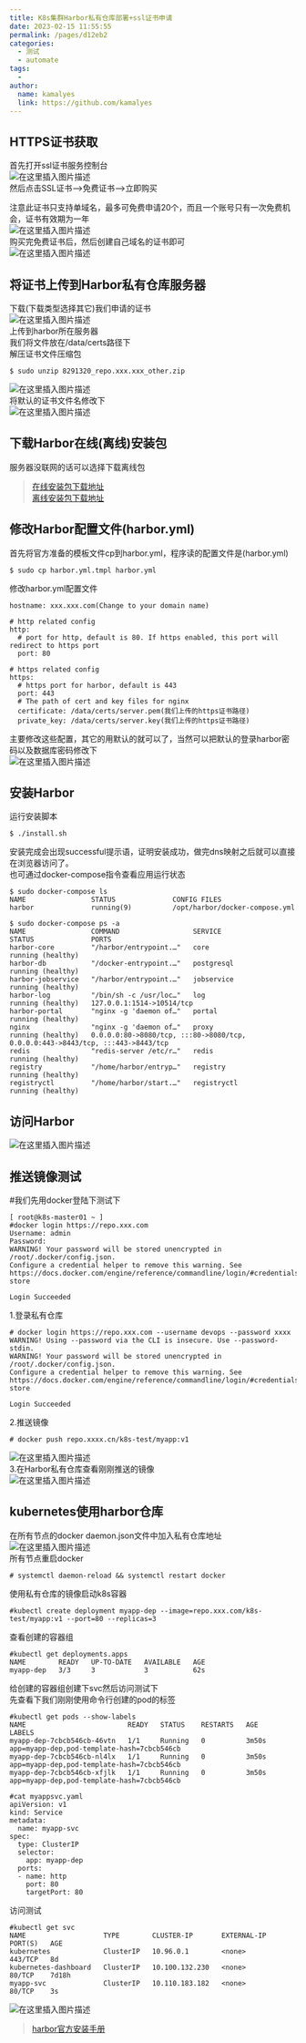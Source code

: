 ```yaml
---
title: K8s集群Harbor私有仓库部署+ssl证书申请
date: 2023-02-15 11:55:55
permalink: /pages/d12eb2
categories:
  - 测试
  - automate
tags:
  - 
author: 
  name: kamalyes
  link: https://github.com/kamalyes
---
```


HTTPS证书获取
--------------------------------------------------------------------

首先打开ssl证书服务控制台  
![在这里插入图片描述](https://cdn.jsdelivr.net/gh/kamalyes/image-bed@master/col/automate/83aa504c2274445994a276dc13f91afc.png)  
然后点击SSL证书—>免费证书—>立即购买

注意此证书只支持单域名，最多可免费申请20个，而且一个账号只有一次免费机会，证书有效期为一年  
![在这里插入图片描述](https://cdn.jsdelivr.net/gh/kamalyes/image-bed@master/col/automate/5b60c4e354324cc3a7f4786751c0cfcb.png)  
购买完免费证书后，然后创建自己域名的证书即可  
![在这里插入图片描述](https://cdn.jsdelivr.net/gh/kamalyes/image-bed@master/col/automate/f750683f77fb495db6193a8b2d12d75e.png)

将证书上传到Harbor私有仓库服务器
------------------------------------------------------------------------------

下载(下载类型选择其它)我们申请的证书  
![在这里插入图片描述](https://cdn.jsdelivr.net/gh/kamalyes/image-bed@master/col/automate/3cd3ff441be04d54bb906775f462b408.png)  
上传到harbor所在服务器  
我们将文件放在/data/certs路径下  
解压证书文件压缩包

```
$ sudo unzip 8291320_repo.xxx.xxx_other.zip

```

![在这里插入图片描述](https://cdn.jsdelivr.net/gh/kamalyes/image-bed@master/col/automate/4e0bed064feb4d418761c7a3db38da62.png)  
将默认的证书文件名修改下  
![在这里插入图片描述](https://cdn.jsdelivr.net/gh/kamalyes/image-bed@master/col/automate/13f394f1174f40989c42543427887208.png)

下载Harbor在线(离线)安装包
----------------------------------------------------------------------------

服务器没联网的话可以选择下载离线包

> [在线安装包下载地址](https://github.com/goharbor/harbor/releases/download/v2.4.3/harbor-online-installer-v2.4.3.tgz)  
> [离线安装包下载地址](https://github.com/goharbor/harbor/releases/download/v2.4.3/harbor-offline-installer-v2.4.3.tgz)

修改Harbor配置文件(harbor.yml)
-----------------------------------------------------------------------------------

首先将官方准备的模板文件cp到harbor.yml，程序读的配置文件是(harbor.yml)

```
$ sudo cp harbor.yml.tmpl harbor.yml
```

修改harbor.yml配置文件

```
hostname: xxx.xxx.com(Change to your domain name)

# http related config
http:
  # port for http, default is 80. If https enabled, this port will redirect to https port
  port: 80

# https related config
https:
  # https port for harbor, default is 443
  port: 443
  # The path of cert and key files for nginx
  certificate: /data/certs/server.pem(我们上传的https证书路径)
  private_key: /data/certs/server.key(我们上传的https证书路径)
```

主要修改这些配置，其它的用默认的就可以了，当然可以把默认的登录harbor密码以及数据库密码修改下  
![在这里插入图片描述](https://cdn.jsdelivr.net/gh/kamalyes/image-bed@master/col/automate/41e48134ca064b9f9ef66dbbf8a8f817.png)

安装Harbor
-------------------------------------------------------------------

运行安装脚本

```
$ ./install.sh
```

安装完成会出现successful提示语，证明安装成功，做完dns映射之后就可以直接在浏览器访问了。  
也可通过docker-compose指令查看应用运行状态

```
$ sudo docker-compose ls
NAME                STATUS              CONFIG FILES
harbor              running(9)          /opt/harbor/docker-compose.yml
```
```
$ sudo docker-compose ps -a
NAME                COMMAND                  SERVICE             STATUS              PORTS
harbor-core         "/harbor/entrypoint.…"   core                running (healthy)
harbor-db           "/docker-entrypoint.…"   postgresql          running (healthy)
harbor-jobservice   "/harbor/entrypoint.…"   jobservice          running (healthy)
harbor-log          "/bin/sh -c /usr/loc…"   log                 running (healthy)   127.0.0.1:1514->10514/tcp
harbor-portal       "nginx -g 'daemon of…"   portal              running (healthy)
nginx               "nginx -g 'daemon of…"   proxy               running (healthy)   0.0.0.0:80->8080/tcp, :::80->8080/tcp, 0.0.0.0:443->8443/tcp, :::443->8443/tcp
redis               "redis-server /etc/r…"   redis               running (healthy)
registry            "/home/harbor/entryp…"   registry            running (healthy)
registryctl         "/home/harbor/start.…"   registryctl         running (healthy)
```

访问Harbor
-------------------------------------------------------------------

![在这里插入图片描述](https://cdn.jsdelivr.net/gh/kamalyes/image-bed@master/col/automate/47d820df843a45dfb53ae56689dbc77b.png)

推送镜像测试
-----------------------------------------------------------------

#我们先用docker登陆下测试下

```
[ root@k8s-master01 ~ ]
#docker login https://repo.xxx.com
Username: admin
Password:
WARNING! Your password will be stored unencrypted in /root/.docker/config.json.
Configure a credential helper to remove this warning. See
https://docs.docker.com/engine/reference/commandline/login/#credentials-store

Login Succeeded
```

1.登录私有仓库

```
# docker login https://repo.xxx.com --username devops --password xxxx
WARNING! Using --password via the CLI is insecure. Use --password-stdin.
WARNING! Your password will be stored unencrypted in /root/.docker/config.json.
Configure a credential helper to remove this warning. See
https://docs.docker.com/engine/reference/commandline/login/#credentials-store

Login Succeeded
```

2.推送镜像

```
# docker push repo.xxxx.cn/k8s-test/myapp:v1
```

![在这里插入图片描述](https://cdn.jsdelivr.net/gh/kamalyes/image-bed@master/col/automate/da2b0d3925b342c5a34848686026e25c.png)  
3.在Harbor私有仓库查看刚刚推送的镜像  
![在这里插入图片描述](https://cdn.jsdelivr.net/gh/kamalyes/image-bed@master/col/automate/8be3d6232d1448f09b3bb5b77e8ad31a.png)

kubernetes使用harbor仓库
-------------------------------------------------------------------------------

在所有节点的docker daemon.json文件中加入私有仓库地址  
![在这里插入图片描述](https://cdn.jsdelivr.net/gh/kamalyes/image-bed@master/col/automate/6f3dce50416245b0947e37e5de877e67.png)  
所有节点重启docker

```
# systemctl daemon-reload && systemctl restart docker
```

使用私有仓库的镜像启动k8s容器

```
#kubectl create deployment myapp-dep --image=repo.xxx.com/k8s-test/myapp:v1 --port=80 --replicas=3
```

查看创建的容器组

```
#kubectl get deployments.apps
NAME        READY   UP-TO-DATE   AVAILABLE   AGE
myapp-dep   3/3     3            3           62s
```

给创建的容器组创建下svc然后访问测试下  
先查看下我们刚刚使用命令行创建的pod的标签

```
#kubectl get pods --show-labels
NAME                         READY   STATUS    RESTARTS   AGE     LABELS
myapp-dep-7cbcb546cb-46vtn   1/1     Running   0          3m50s   app=myapp-dep,pod-template-hash=7cbcb546cb
myapp-dep-7cbcb546cb-nl4lx   1/1     Running   0          3m50s   app=myapp-dep,pod-template-hash=7cbcb546cb
myapp-dep-7cbcb546cb-xfjlk   1/1     Running   0          3m50s   app=myapp-dep,pod-template-hash=7cbcb546cb
```

```
#cat myappsvc.yaml
apiVersion: v1
kind: Service
metadata:
  name: myapp-svc
spec:
  type: ClusterIP
  selector:
    app: myapp-dep
  ports:
  - name: http
    port: 80
    targetPort: 80

```

访问测试

```
#kubectl get svc
NAME                   TYPE        CLUSTER-IP       EXTERNAL-IP   PORT(S)   AGE
kubernetes             ClusterIP   10.96.0.1        <none>        443/TCP   8d
kubernetes-dashboard   ClusterIP   10.100.132.230   <none>        80/TCP    7d18h
myapp-svc              ClusterIP   10.110.183.182   <none>        80/TCP    3s
```

![在这里插入图片描述](https://cdn.jsdelivr.net/gh/kamalyes/image-bed@master/col/automate/52798ee578d9481f9ada9a9bc28fb06b.png)

> [harbor官方安装手册](https://goharbor.io/docs/2.5.0/install-config/)
